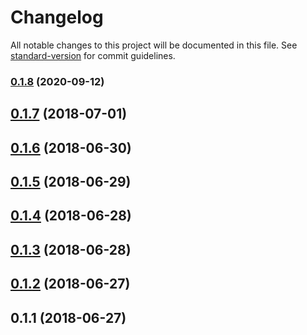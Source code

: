 # Changelog

All notable changes to this project will be documented in this file. See [standard-version](https://github.com/conventional-changelog/standard-version) for commit guidelines.

### [0.1.8](https://github.com/echelon-solutions/aws-event-sourcing/compare/v0.1.7...v0.1.8) (2020-09-12)

<a name="0.1.7"></a>
## [0.1.7](https://github.com/echelon-solutions/aws-event-sourcing/compare/v0.1.6...v0.1.7) (2018-07-01)



<a name="0.1.6"></a>
## [0.1.6](https://github.com/echelon-solutions/aws-event-sourcing/compare/v0.1.5...v0.1.6) (2018-06-30)



<a name="0.1.5"></a>
## [0.1.5](https://github.com/echelon-solutions/aws-event-sourcing/compare/v0.1.4...v0.1.5) (2018-06-29)



<a name="0.1.4"></a>
## [0.1.4](https://github.com/echelon-solutions/aws-event-sourcing/compare/v0.1.3...v0.1.4) (2018-06-28)



<a name="0.1.3"></a>
## [0.1.3](https://github.com/echelon-solutions/aws-event-sourcing/compare/v0.1.2...v0.1.3) (2018-06-28)



<a name="0.1.2"></a>
## [0.1.2](https://github.com/echelon-solutions/aws-event-sourcing/compare/v0.1.1...v0.1.2) (2018-06-27)



<a name="0.1.1"></a>
## 0.1.1 (2018-06-27)
